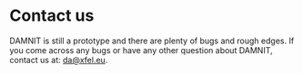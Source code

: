 # Contact us
DAMNIT is still a prototype and there are plenty of bugs and rough edges. If you
come across any bugs or have any other question about DAMNIT, contact us at:
[da@xfel.eu](mailto:da@xfel.eu).
